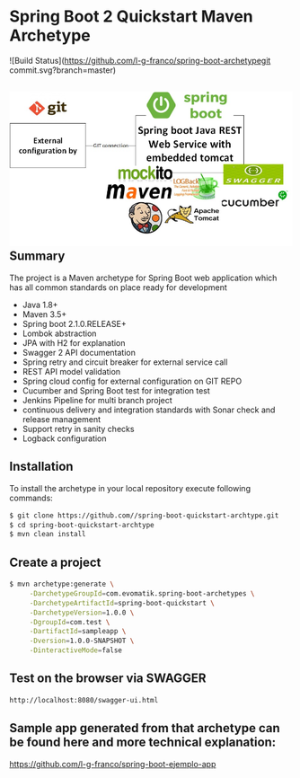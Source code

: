  Spring Boot 2 Quickstart Maven Archetype
=========================================
![Build Status](https://github.com/l-g-franco/spring-boot-archetypegit commit.svg?branch=master)

![alt text](AppArchtype.jpg)
Summary
-------
The project is a Maven archetype for Spring Boot web application 
which has all common standards on place ready for development

- Java 1.8+
- Maven 3.5+
- Spring boot 2.1.0.RELEASE+
- Lombok abstraction
- JPA with H2 for explanation
- Swagger 2 API documentation
- Spring retry and circuit breaker for external service call
- REST API model validation 
- Spring cloud config for external configuration on GIT REPO
- Cucumber and Spring Boot test for integration test
- Jenkins Pipeline for multi branch project
- continuous delivery and integration standards with Sonar check and release management
- Support retry in sanity checks 
- Logback configuration  


Installation
------------

To install the archetype in your local repository execute following commands:

```sh
$ git clone https://github.com//spring-boot-quickstart-archtype.git
$ cd spring-boot-quickstart-archtype
$ mvn clean install
```

Create a project
----------------

```sh
$ mvn archetype:generate \
     -DarchetypeGroupId=com.evomatik.spring-boot-archetypes \
     -DarchetypeArtifactId=spring-boot-quickstart \
     -DarchetypeVersion=1.0.0 \
     -DgroupId=com.test \
     -DartifactId=sampleapp \
     -Dversion=1.0.0-SNAPSHOT \
     -DinteractiveMode=false
```

Test on the browser via SWAGGER
-------------------

```sh
http://localhost:8080/swagger-ui.html
```

Sample app generated from that archetype can be found here and more technical explanation:
-------------------
https://github.com/l-g-franco/spring-boot-ejemplo-app
